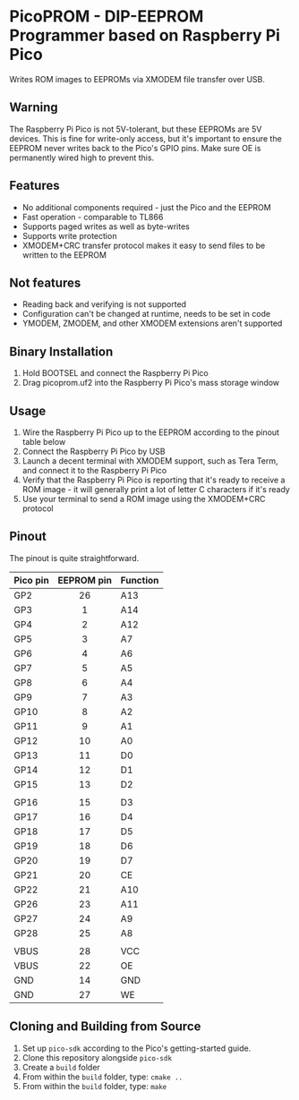 PicoPROM - DIP-EEPROM Programmer based on Raspberry Pi Pico
===========================================================

Writes ROM images to EEPROMs via XMODEM file transfer over USB.

Warning
-------
The Raspberry Pi Pico is not 5V-tolerant, but these EEPROMs are 5V devices.
This is fine for write-only access, but it's important to ensure the EEPROM
never writes back to the Pico's GPIO pins.  Make sure OE is permanently wired
high to prevent this.

Features
--------

* No additional components required - just the Pico and the EEPROM
* Fast operation - comparable to TL866
* Supports paged writes as well as byte-writes
* Supports write protection
* XMODEM+CRC transfer protocol makes it easy to send files to be written to the EEPROM

Not features
------------
* Reading back and verifying is not supported
* Configuration can't be changed at runtime, needs to be set in code
* YMODEM, ZMODEM, and other XMODEM extensions aren't supported

Binary Installation
-------------------
1. Hold BOOTSEL and connect the Raspberry Pi Pico
2. Drag picoprom.uf2 into the Raspberry Pi Pico's mass storage window

Usage
-----
1. Wire the Raspberry Pi Pico up to the EEPROM according to the pinout table below
2. Connect the Raspberry Pi Pico by USB
3. Launch a decent terminal with XMODEM support, such as Tera Term, and connect it to the Raspberry Pi Pico
4. Verify that the Raspberry Pi Pico is reporting that it's ready to receive a ROM image - it will generally print a lot of letter C characters if it's ready
5. Use your terminal to send a ROM image using the XMODEM+CRC protocol

Pinout
------
The pinout is quite straightforward.

| Pico pin | EEPROM pin | Function |
| -------- |:----------:| -------- |
| GP2      | 26 | A13    |
| GP3      | 1  | A14    |
| GP4      | 2  | A12    |
| GP5      | 3  | A7     |
| GP6      | 4  | A6     |
| GP7      | 5  | A5     |
| GP8      | 6  | A4     |
| GP9      | 7  | A3     |
| GP10     | 8  | A2     |
| GP11     | 9  | A1     |
| GP12     | 10 | A0     |
| GP13     | 11 | D0     |
| GP14     | 12 | D1     |
| GP15     | 13 | D2     |
|          |    |        |
| GP16     | 15 | D3     |
| GP17     | 16 | D4     |
| GP18     | 17 | D5     |
| GP19     | 18 | D6     |
| GP20     | 19 | D7     |
| GP21     | 20 | CE     |
| GP22     | 21 | A10    |
| GP26     | 23 | A11    |
| GP27     | 24 | A9     |
| GP28     | 25 | A8     |
|          |    |        |
| VBUS     | 28 | VCC    |
| VBUS     | 22 | OE     |
| GND      | 14 | GND    |
| GND      | 27 | WE     |

Cloning and Building from Source
--------------------------------
1. Set up `pico-sdk` according to the Pico's getting-started guide.
2. Clone this repository alongside `pico-sdk`
3. Create a `build` folder
4. From within the `build` folder, type: `cmake ..`
5. From within the `build` folder, type: `make`


